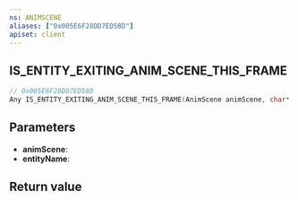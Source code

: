 ```yaml
---
ns: ANIMSCENE
aliases: ["0x005E6F28DD7ED58D"]
apiset: client
---
```

## IS_ENTITY_EXITING_ANIM_SCENE_THIS_FRAME

```c
// 0x005E6F28DD7ED58D
Any IS_ENTITY_EXITING_ANIM_SCENE_THIS_FRAME(AnimScene animScene, char* entityName);
```


## Parameters
* **animScene**:
* **entityName**:

## Return value